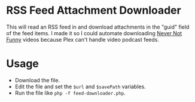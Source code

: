 # RSS Feed Attachment Downloader

This will read an RSS feed in and download attachments in the "guid" field of the feed items. 
I made it so I could automate downloading [Never Not Funny](http://www.nevernotfunny.com) videos because Plex can't handle video podcast feeds.

# Usage
- Download the file.
- Edit the file and set the `$url` and `$savePath` variables.
- Run the file like `php -f feed-downloader.php`.
